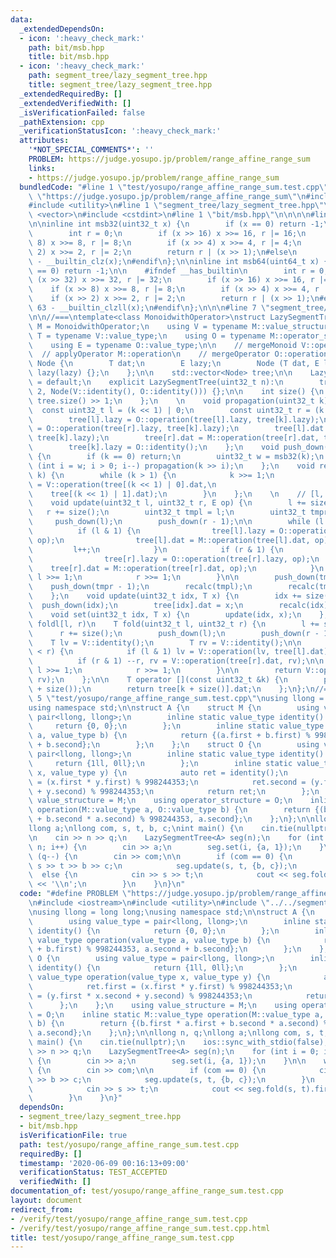 ```yaml
---
data:
  _extendedDependsOn:
  - icon: ':heavy_check_mark:'
    path: bit/msb.hpp
    title: bit/msb.hpp
  - icon: ':heavy_check_mark:'
    path: segment_tree/lazy_segment_tree.hpp
    title: segment_tree/lazy_segment_tree.hpp
  _extendedRequiredBy: []
  _extendedVerifiedWith: []
  _isVerificationFailed: false
  _pathExtension: cpp
  _verificationStatusIcon: ':heavy_check_mark:'
  attributes:
    '*NOT_SPECIAL_COMMENTS*': ''
    PROBLEM: https://judge.yosupo.jp/problem/range_affine_range_sum
    links:
    - https://judge.yosupo.jp/problem/range_affine_range_sum
  bundledCode: "#line 1 \"test/yosupo/range_affine_range_sum.test.cpp\"\n#define PROBLEM\
    \ \"https://judge.yosupo.jp/problem/range_affine_range_sum\"\n#include <iostream>\n\
    #include <utility>\n#line 1 \"segment_tree/lazy_segment_tree.hpp\"\n\n\n\n#include\
    \ <vector>\n#include <cstdint>\n#line 1 \"bit/msb.hpp\"\n\n\n\n#line 5 \"bit/msb.hpp\"\
    \n\ninline int msb32(uint32_t x) {\n        if (x == 0) return -1;\n#ifndef __has_builtin\n\
    \        int r = 0;\n        if (x >> 16) x >>= 16, r |= 16;\n        if (x >>\
    \ 8) x >>= 8, r |= 8;\n        if (x >> 4) x >>= 4, r |= 4;\n        if (x >>\
    \ 2) x >>= 2, r |= 2;\n        return r | (x >> 1);\n#else\n        return 31\
    \ - __builtin_clz(x);\n#endif\n};\n\ninline int msb64(uint64_t x) {\n    if (x\
    \ == 0) return -1;\n\n    #ifndef __has_builtin\n        int r = 0;\n        if\
    \ (x >> 32) x >>= 32, r |= 32;\n        if (x >> 16) x >>= 16, r |= 16;\n    \
    \    if (x >> 8) x >>= 8, r |= 8;\n        if (x >> 4) x >>= 4, r |= 4;\n    \
    \    if (x >> 2) x >>= 2, r |= 2;\n        return r | (x >> 1);\n#else\n    return\
    \ 63 - __builtin_clzll(x);\n#endif\n};\n\n\n#line 7 \"segment_tree/lazy_segment_tree.hpp\"\
    \n\n//===\ntemplate<class MonoidwithOperator>\nstruct LazySegmentTree {\n    using\
    \ M = MonoidwithOperator;\n    using V = typename M::value_structure;\n    using\
    \ T = typename V::value_type;\n    using O = typename M::operator_structure;\n\
    \    using E = typename O::value_type;\n\n    // mergeMonoid V::operation\n  \
    \  // applyOperator M::operation\n    // mergeOperator O::operation\n\n    struct\
    \ Node {\n        T dat;\n        E lazy;\n        Node (T dat, E lazy): dat(dat),\
    \ lazy(lazy) {};\n    };\n\n    std::vector<Node> tree;\n\n    LazySegmentTree()\
    \ = default;\n    explicit LazySegmentTree(uint32_t n):\n        tree(n * 2 +\
    \ 2, Node(V::identity(), O::identity())) {};\n\n    int size() {\n        return\
    \ tree.size() >> 1;\n    };\n    \n    void propagation(uint32_t k) {\n      \
    \  const uint32_t l = (k << 1) | 0;\n        const uint32_t r = (k << 1) | 1;\n\
    \        tree[l].lazy = O::operation(tree[l].lazy, tree[k].lazy);\n        tree[r].lazy\
    \ = O::operation(tree[r].lazy, tree[k].lazy);\n        tree[l].dat = M::operation(tree[l].dat,\
    \ tree[k].lazy);\n        tree[r].dat = M::operation(tree[r].dat, tree[k].lazy);\n\
    \        tree[k].lazy = O::identity();\n    };\n    void push_down(uint32_t k)\
    \ {\n        if (k == 0) return;\n        uint32_t w = msb32(k);\n        for\
    \ (int i = w; i > 0; i--) propagation(k >> i);\n    };\n    void recalc(uint32_t\
    \ k) {\n        while (k > 1) {\n            k >>= 1;\n            tree[k].dat\
    \ = V::operation(tree[(k << 1) | 0].dat,\n                                   \
    \    tree[(k << 1) | 1].dat);\n        }\n    };\n    \n    // [l, r) += op\n\
    \    void update(uint32_t l, uint32_t r, E op) {\n        l += size();\n     \
    \   r += size();\n        uint32_t tmpl = l;\n        uint32_t tmpr = r;\n   \
    \     push_down(l);\n        push_down(r - 1);\n\n        while (l < r) {\n  \
    \          if (l & 1) {\n                tree[l].lazy = O::operation(tree[l].lazy,\
    \ op);\n                tree[l].dat = M::operation(tree[l].dat, op);\n       \
    \         l++;\n            }\n            if (r & 1) {\n                --r;\n\
    \                tree[r].lazy = O::operation(tree[r].lazy, op);\n            \
    \    tree[r].dat = M::operation(tree[r].dat, op);\n            }\n           \
    \ l >>= 1;\n            r >>= 1;\n        }\n\n        push_down(tmpl);\n    \
    \    push_down(tmpr - 1);\n        recalc(tmpl);\n        recalc(tmpr - 1);\n\
    \    };\n    void update(uint32_t idx, T x) {\n        idx += size();\n      \
    \  push_down(idx);\n        tree[idx].dat = x;\n        recalc(idx);\n    };\n\
    \    void set(uint32_t idx, T x) {\n        update(idx, x);\n    };\n\n    //\
    \ foldl[l, r)\n    T fold(uint32_t l, uint32_t r) {\n        l += size();\n  \
    \      r += size();\n        push_down(l);\n        push_down(r - 1);\n\n    \
    \    T lv = V::identity();\n        T rv = V::identity();\n\n        while (l\
    \ < r) {\n            if (l & 1) lv = V::operation(lv, tree[l].dat), l++;\n  \
    \          if (r & 1) --r, rv = V::operation(tree[r].dat, rv);\n\n           \
    \ l >>= 1;\n            r >>= 1;\n        }\n\n        return V::operation(lv,\
    \ rv);\n    };\n\n    T operator [](const uint32_t &k) {\n        push_down(k\
    \ + size());\n        return tree[k + size()].dat;\n    };\n};\n//===\n\n\n#line\
    \ 5 \"test/yosupo/range_affine_range_sum.test.cpp\"\nusing llong = long long;\n\
    using namespace std;\n\nstruct A {\n    struct M {\n        using value_type =\
    \ pair<llong, llong>;\n        inline static value_type identity() {\n       \
    \     return {0, 0};\n        };\n        inline static value_type operation(value_type\
    \ a, value_type b) {\n            return {(a.first + b.first) % 998244353, a.second\
    \ + b.second};\n        };\n    };\n    struct O {\n        using value_type =\
    \ pair<llong, llong>;\n        inline static value_type identity() {\n       \
    \     return {1ll, 0ll};\n        };\n        inline static value_type operation(value_type\
    \ x, value_type y) {\n            auto ret = identity();\n            ret.first\
    \ = (x.first * y.first) % 998244353;\n            ret.second = (y.first * x.second\
    \ + y.second) % 998244353;\n            return ret;\n        };\n    };\n    using\
    \ value_structure = M;\n    using operator_structure = O;\n    inline static M::value_type\
    \ operation(M::value_type a, O::value_type b) {\n        return {(b.first * a.first\
    \ + b.second * a.second) % 998244353, a.second};\n    };\n};\n\nllong n, q;\n\
    llong a;\nllong com, s, t, b, c;\nint main() {\n    cin.tie(nullptr);\n    ios::sync_with_stdio(false);\n\
    \n    cin >> n >> q;\n    LazySegmentTree<A> seg(n);\n    for (int i = 0; i <\
    \ n; i++) {\n        cin >> a;\n        seg.set(i, {a, 1});\n    }\n\n    while\
    \ (q--) {\n        cin >> com;\n\n        if (com == 0) {\n            cin >>\
    \ s >> t >> b >> c;\n            seg.update(s, t, {b, c});\n        }\n      \
    \  else {\n            cin >> s >> t;\n            cout << seg.fold(s, t).first\
    \ << '\\n';\n        }\n    }\n}\n"
  code: "#define PROBLEM \"https://judge.yosupo.jp/problem/range_affine_range_sum\"\
    \n#include <iostream>\n#include <utility>\n#include \"../../segment_tree/lazy_segment_tree.hpp\"\
    \nusing llong = long long;\nusing namespace std;\n\nstruct A {\n    struct M {\n\
    \        using value_type = pair<llong, llong>;\n        inline static value_type\
    \ identity() {\n            return {0, 0};\n        };\n        inline static\
    \ value_type operation(value_type a, value_type b) {\n            return {(a.first\
    \ + b.first) % 998244353, a.second + b.second};\n        };\n    };\n    struct\
    \ O {\n        using value_type = pair<llong, llong>;\n        inline static value_type\
    \ identity() {\n            return {1ll, 0ll};\n        };\n        inline static\
    \ value_type operation(value_type x, value_type y) {\n            auto ret = identity();\n\
    \            ret.first = (x.first * y.first) % 998244353;\n            ret.second\
    \ = (y.first * x.second + y.second) % 998244353;\n            return ret;\n  \
    \      };\n    };\n    using value_structure = M;\n    using operator_structure\
    \ = O;\n    inline static M::value_type operation(M::value_type a, O::value_type\
    \ b) {\n        return {(b.first * a.first + b.second * a.second) % 998244353,\
    \ a.second};\n    };\n};\n\nllong n, q;\nllong a;\nllong com, s, t, b, c;\nint\
    \ main() {\n    cin.tie(nullptr);\n    ios::sync_with_stdio(false);\n\n    cin\
    \ >> n >> q;\n    LazySegmentTree<A> seg(n);\n    for (int i = 0; i < n; i++)\
    \ {\n        cin >> a;\n        seg.set(i, {a, 1});\n    }\n\n    while (q--)\
    \ {\n        cin >> com;\n\n        if (com == 0) {\n            cin >> s >> t\
    \ >> b >> c;\n            seg.update(s, t, {b, c});\n        }\n        else {\n\
    \            cin >> s >> t;\n            cout << seg.fold(s, t).first << '\\n';\n\
    \        }\n    }\n}"
  dependsOn:
  - segment_tree/lazy_segment_tree.hpp
  - bit/msb.hpp
  isVerificationFile: true
  path: test/yosupo/range_affine_range_sum.test.cpp
  requiredBy: []
  timestamp: '2020-06-09 00:16:13+09:00'
  verificationStatus: TEST_ACCEPTED
  verifiedWith: []
documentation_of: test/yosupo/range_affine_range_sum.test.cpp
layout: document
redirect_from:
- /verify/test/yosupo/range_affine_range_sum.test.cpp
- /verify/test/yosupo/range_affine_range_sum.test.cpp.html
title: test/yosupo/range_affine_range_sum.test.cpp
---
```

